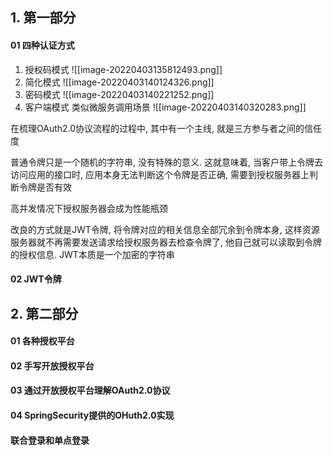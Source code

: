 ## 1. 第一部分
#### 01 四种认证方式
1. 授权码模式
![[image-20220403135812493.png]]
2. 简化模式
![[image-20220403140124326.png]]
3. 密码模式
![[image-20220403140221252.png]]
4. 客户端模式
	类似微服务调用场景
![[image-20220403140320283.png]]

在梳理OAuth2.0协议流程的过程中, 其中有一个主线, 就是三方参与者之间的信任度

普通令牌只是一个随机的字符串, 没有特殊的意义. 这就意味着, 当客户带上令牌去访问应用的接口时, 应用本身无法判断这个令牌是否正确, 需要到授权服务器上判断令牌是否有效

高并发情况下授权服务器会成为性能瓶颈

改良的方式就是JWT令牌, 将令牌对应的相关信息全部冗余到令牌本身, 这样资源服务器就不再需要发送请求给授权服务器去检查令牌了, 他自己就可以读取到令牌的授权信息. 
JWT本质是一个加密的字符串

#### 02 JWT令牌

## 2. 第二部分
#### 01 各种授权平台


#### 02 手写开放授权平台
#### 03 通过开放授权平台理解OAuth2.0协议
#### 04 SpringSecurity提供的OHuth2.0实现
#### 联合登录和单点登录


